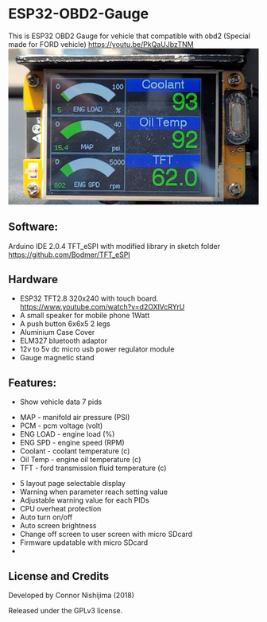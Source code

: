 # ESP32-OBD2-Gauge
This is ESP32 OBD2 Gauge for vehicle that compatible with obd2
(Special made for FORD vehicle)
 https://youtu.be/PkQaUJbzTNM
![My Image](/pictures/layout1.jpeg)

## Software:
Arduino IDE 2.0.4
TFT_eSPI with modified library in sketch folder 
https://github.com/Bodmer/TFT_eSPI

## Hardware
- ESP32 TFT2.8 320x240 with touch board. https://www.youtube.com/watch?v=d2OXlVcRYrU
- A small speaker for mobile phone 1Watt
- A push button 6x6x5 2 legs
- Aluminium Case Cover
- ELM327 bluetooth adaptor
- 12v to 5v dc micro usb power regulator module
- Gauge magnetic stand

## Features:
- Show vehicle data 7 pids
* MAP - manifold air pressure (PSI)
* PCM - pcm voltage (volt)
* ENG LOAD - engine load (%)
* ENG SPD - engine speed (RPM)
* Coolant - coolant temperature (c)
* Oil Temp - engine oil temperature (c)
* TFT - ford transmission fluid temperature (c)

- 5 layout page selectable display
- Warning when parameter reach setting value
- Adjustable warning value for each PIDs
- CPU overheat protection
- Auto turn on/off
- Auto screen brightness
- Change off screen to user screen with micro SDcard
- Firmware updatable with micro SDcard
-
## License and Credits
Developed by Connor Nishijima (2018)

Released under the GPLv3 license.
